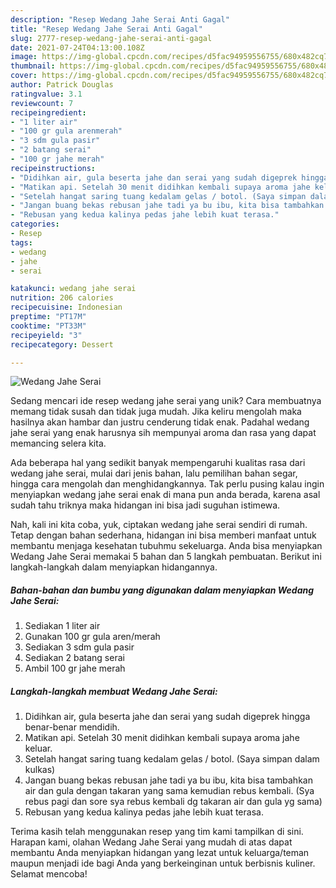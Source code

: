 ```yaml
---
description: "Resep Wedang Jahe Serai Anti Gagal"
title: "Resep Wedang Jahe Serai Anti Gagal"
slug: 2777-resep-wedang-jahe-serai-anti-gagal
date: 2021-07-24T04:13:00.108Z
image: https://img-global.cpcdn.com/recipes/d5fac94959556755/680x482cq70/wedang-jahe-serai-foto-resep-utama.jpg
thumbnail: https://img-global.cpcdn.com/recipes/d5fac94959556755/680x482cq70/wedang-jahe-serai-foto-resep-utama.jpg
cover: https://img-global.cpcdn.com/recipes/d5fac94959556755/680x482cq70/wedang-jahe-serai-foto-resep-utama.jpg
author: Patrick Douglas
ratingvalue: 3.1
reviewcount: 7
recipeingredient:
- "1 liter air"
- "100 gr gula arenmerah"
- "3 sdm gula pasir"
- "2 batang serai"
- "100 gr jahe merah"
recipeinstructions:
- "Didihkan air, gula beserta jahe dan serai yang sudah digeprek hingga benar-benar mendidih."
- "Matikan api. Setelah 30 menit didihkan kembali supaya aroma jahe keluar."
- "Setelah hangat saring tuang kedalam gelas / botol. (Saya simpan dalam kulkas)"
- "Jangan buang bekas rebusan jahe tadi ya bu ibu, kita bisa tambahkan air dan gula dengan takaran yang sama kemudian rebus kembali. (Sya rebus pagi dan sore sya rebus kembali dg takaran air dan gula yg sama)"
- "Rebusan yang kedua kalinya pedas jahe lebih kuat terasa."
categories:
- Resep
tags:
- wedang
- jahe
- serai

katakunci: wedang jahe serai 
nutrition: 206 calories
recipecuisine: Indonesian
preptime: "PT17M"
cooktime: "PT33M"
recipeyield: "3"
recipecategory: Dessert

---
```



![Wedang Jahe Serai](https://img-global.cpcdn.com/recipes/d5fac94959556755/680x482cq70/wedang-jahe-serai-foto-resep-utama.jpg)

Sedang mencari ide resep wedang jahe serai yang unik? Cara membuatnya memang tidak susah dan tidak juga mudah. Jika keliru mengolah maka hasilnya akan hambar dan justru cenderung tidak enak. Padahal wedang jahe serai yang enak harusnya sih mempunyai aroma dan rasa yang dapat memancing selera kita.

Ada beberapa hal yang sedikit banyak mempengaruhi kualitas rasa dari wedang jahe serai, mulai dari jenis bahan, lalu pemilihan bahan segar, hingga cara mengolah dan menghidangkannya. Tak perlu pusing kalau ingin menyiapkan wedang jahe serai enak di mana pun anda berada, karena asal sudah tahu triknya maka hidangan ini bisa jadi suguhan istimewa.




Nah, kali ini kita coba, yuk, ciptakan wedang jahe serai sendiri di rumah. Tetap dengan bahan sederhana, hidangan ini bisa memberi manfaat untuk membantu menjaga kesehatan tubuhmu sekeluarga. Anda bisa menyiapkan Wedang Jahe Serai memakai 5 bahan dan 5 langkah pembuatan. Berikut ini langkah-langkah dalam menyiapkan hidangannya.

<!--inarticleads1-->

##### Bahan-bahan dan bumbu yang digunakan dalam menyiapkan Wedang Jahe Serai:

1. Sediakan 1 liter air
1. Gunakan 100 gr gula aren/merah
1. Sediakan 3 sdm gula pasir
1. Sediakan 2 batang serai
1. Ambil 100 gr jahe merah




<!--inarticleads2-->

##### Langkah-langkah membuat Wedang Jahe Serai:

1. Didihkan air, gula beserta jahe dan serai yang sudah digeprek hingga benar-benar mendidih.
1. Matikan api. Setelah 30 menit didihkan kembali supaya aroma jahe keluar.
1. Setelah hangat saring tuang kedalam gelas / botol. (Saya simpan dalam kulkas)
1. Jangan buang bekas rebusan jahe tadi ya bu ibu, kita bisa tambahkan air dan gula dengan takaran yang sama kemudian rebus kembali. (Sya rebus pagi dan sore sya rebus kembali dg takaran air dan gula yg sama)
1. Rebusan yang kedua kalinya pedas jahe lebih kuat terasa.




Terima kasih telah menggunakan resep yang tim kami tampilkan di sini. Harapan kami, olahan Wedang Jahe Serai yang mudah di atas dapat membantu Anda menyiapkan hidangan yang lezat untuk keluarga/teman maupun menjadi ide bagi Anda yang berkeinginan untuk berbisnis kuliner. Selamat mencoba!
